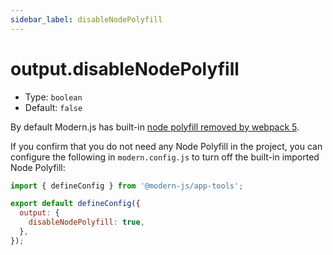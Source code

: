 ```yaml
---
sidebar_label: disableNodePolyfill
---
```


# output.disableNodePolyfill



* Type: `boolean`
* Default: `false`

By default Modern.js has built-in [node polyfill removed by webpack 5](https://webpack.js.org/blog/2020-10-10-webpack-5-release/#automatic-nodejs-polyfills-removed).

If you confirm that you do not need any Node Polyfill in the project, you can configure the following in `modern.config.js` to turn off the built-in imported Node Polyfill:

```js title="modern.config.js"
import { defineConfig } from '@modern-js/app-tools';

export default defineConfig({
  output: {
    disableNodePolyfill: true,
  },
});
```
